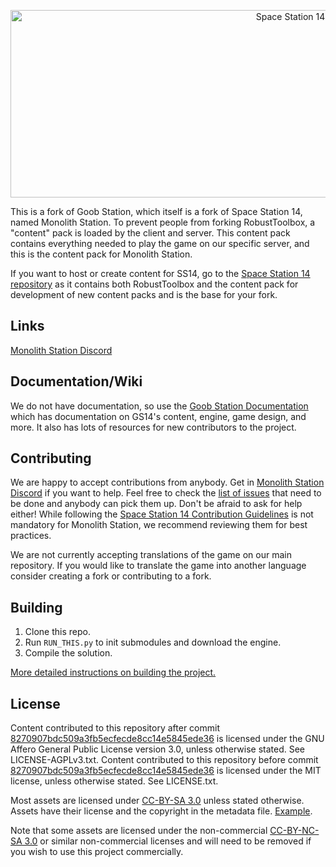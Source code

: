 <p align="center"> <img alt="Space Station 14" width="880" height="300" src="https://github.com/Monolith-Station/Monolith-Station/blob/main/Resources/Textures/Logo/logo.png" /></p>

This is a fork of Goob Station, which itself is a fork of Space Station 14, named Monolith Station. To prevent people from forking RobustToolbox, a "content" pack is loaded by the client and server. This content pack contains everything needed to play the game on our specific server, and this is the content pack for Monolith Station.

If you want to host or create content for SS14, go to the [Space Station 14 repository](https://github.com/space-wizards/space-station-14) as it contains both RobustToolbox and the content pack for development of new content packs and is the base for your fork.

## Links

[Monolith Station Discord](https://discord.gg/mxY4h2JuUw)

## Documentation/Wiki

We do not have documentation, so use the [Goob Station Documentation](https://docs.goobstation.com/) which has documentation on GS14's content, engine, game design, and more. It also has lots of resources for new contributors to the project.

## Contributing

We are happy to accept contributions from anybody. Get in [Monolith Station Discord](https://discord.gg/mxY4h2JuUw) if you want to help. Feel free to check the [list of issues](https://github.com/Monolith-Station/Monolith-Station/issues) that need to be done and anybody can pick them up. Don't be afraid to ask for help either!
While following the [Space Station 14 Contribution Guidelines](https://docs.spacestation14.com/en/general-development/codebase-info/pull-request-guidelines.html) is not mandatory for Monolith Station, we recommend reviewing them for best practices.

We are not currently accepting translations of the game on our main repository. If you would like to translate the game into another language consider creating a fork or contributing to a fork.

## Building

1. Clone this repo.
2. Run `RUN_THIS.py` to init submodules and download the engine.
3. Compile the solution.

[More detailed instructions on building the project.](https://docs.goobstation.com/en/general-development/setup.html)

## License

Content contributed to this repository after commit [8270907bdc509a3fb5ecfecde8cc14e5845ede36](https://github.com/Goob-Station/Goob-Station/commit/8270907bdc509a3fb5ecfecde8cc14e5845ede36) is licensed under the GNU Affero General Public License version 3.0, unless otherwise stated. See LICENSE-AGPLv3.txt. Content contributed to this repository before commit [8270907bdc509a3fb5ecfecde8cc14e5845ede36](https://github.com/Goob-Station/Goob-Station/commit/8270907bdc509a3fb5ecfecde8cc14e5845ede36) is licensed under the MIT license, unless otherwise stated. See LICENSE.txt.

Most assets are licensed under [CC-BY-SA 3.0](https://creativecommons.org/licenses/by-sa/3.0/) unless stated otherwise. Assets have their license and the copyright in the metadata file. [Example](https://github.com/space-wizards/space-station-14/blob/master/Resources/Textures/Objects/Tools/crowbar.rsi/meta.json).

Note that some assets are licensed under the non-commercial [CC-BY-NC-SA 3.0](https://creativecommons.org/licenses/by-nc-sa/3.0/) or similar non-commercial licenses and will need to be removed if you wish to use this project commercially.
